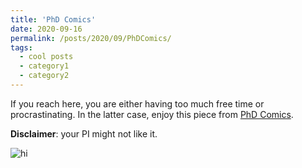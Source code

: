 ```yaml
---
title: 'PhD Comics'
date: 2020-09-16
permalink: /posts/2020/09/PhDComics/
tags:
  - cool posts
  - category1
  - category2
---
```


If you reach here, you are either having too much free time or procrastinating. In the latter case, enjoy this piece from <a href="http://phdcomics.com" target="_blank">PhD Comics</a>.

**Disclaimer**: your PI might not like it.

<img src="http://phdcomics.com/comics/archive/phd060408s.gif" alt="hi" class="inline"/>
